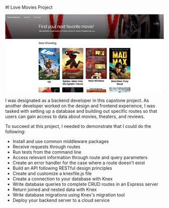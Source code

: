 #I Love Movies Project

![Movie Billboard Page](movie-project)

I was designated as a backend developer in this capstone project.
As another developer worked on the design and frontend experience, I was tasked with setting up a database and building out specific routes so that users can gain access to data about movies, theaters, and reviews.

To succeed at this project, I needed to demonstrate that I could do the following:

* Install and use common middleware packages
* Receive requests through routes
* Run tests from the command line
* Access relevant information through route and query parameters
* Create an error handler for the case where a route doesn't exist
* Build an API following RESTful design principles
* Create and customize a knexfile.js file
* Create a connection to your database with Knex
* Write database queries to complete CRUD routes in an Express server
* Return joined and nested data with Knex
* Write database migrations using Knex's migration tool
* Deploy your backend server to a cloud service
